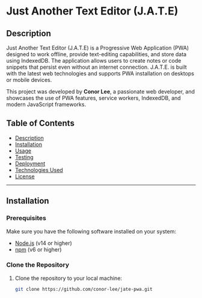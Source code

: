 # Just Another Text Editor (J.A.T.E)

## Description

Just Another Text Editor (J.A.T.E) is a Progressive Web Application (PWA) designed to work offline, provide text-editing capabilities, and store data using IndexedDB. The application allows users to create notes or code snippets that persist even without an internet connection. J.A.T.E. is built with the latest web technologies and supports PWA installation on desktops or mobile devices.

This project was developed by **Conor Lee**, a passionate web developer, and showcases the use of PWA features, service workers, IndexedDB, and modern JavaScript frameworks.

## Table of Contents

- [Description](#description)
- [Installation](#installation)
- [Usage](#usage)
- [Testing](#testing)
- [Deployment](#deployment)
- [Technologies Used](#technologies-used)
- [License](#license)

---

## Installation

### Prerequisites

Make sure you have the following software installed on your system:

- [Node.js](https://nodejs.org/en/download/) (v14 or higher)
- [npm](https://www.npmjs.com/get-npm) (v6 or higher)

### Clone the Repository

1. Clone the repository to your local machine:

   ```bash
   git clone https://github.com/conor-lee/jate-pwa.git
